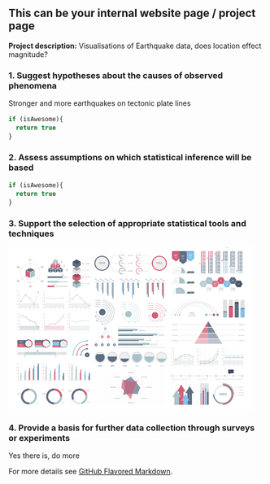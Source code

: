 ## This can be your internal website page / project page

**Project description:** Visualisations of Earthquake data, does location effect magnitude?

### 1. Suggest hypotheses about the causes of observed phenomena

Stronger and more earthquakes on tectonic plate lines

```javascript
if (isAwesome){
  return true
}
```

### 2. Assess assumptions on which statistical inference will be based

```javascript
if (isAwesome){
  return true
}
```

### 3. Support the selection of appropriate statistical tools and techniques

<img src="images/dummy_thumbnail.jpg?raw=true"/>

### 4. Provide a basis for further data collection through surveys or experiments

Yes there is, do more

For more details see [GitHub Flavored Markdown](https://guides.github.com/features/mastering-markdown/).
